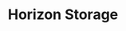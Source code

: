 ---
title: "Horizon Storage"
url: /miles-city/horizon-storage-south-tractor-avenue-8/
shop: storage rental
---